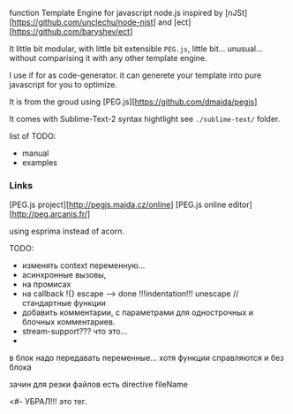 function Template Engine for javascript node.js inspired by [nJSt][https://github.com/unclechu/node-njst] and [ect][https://github.com/baryshev/ect]

It little bit modular, with little bit extensible `PEG.js`, little bit... unusual... without comparising it with any other template engine.

I use if for as code-generator.
it can generete your template into pure javascript for you to optimize. 

It is from the groud using [PEG.js][https://github.com/dmajda/pegjs]

It comes with Sublime-Text-2 syntax hightlight see `./sublime-text/` folder.

list of TODO:

- manual
- examples


### Links

[PEG.js project][http://pegjs.majda.cz/online]
[PEG.js online editor][http://peg.arcanis.fr/]

using esprima instead of acorn.

TODO:
 - изменять context переменную...
 - асинхронные вызовы, 
  - на промисах
  - на callback
  !{} escape --> done
  !!!indentation!!!
 unescape // стандартные функции
 - добавить комментарии, с параметрами для однострочных и блочных комментариев.
 - stream-support??? что это...
 -

в блок надо передавать переменные... хотя функции справляются и без блока

зачин для резки файлов есть directive fileName


<#- УБРАЛ!!! это тег.

